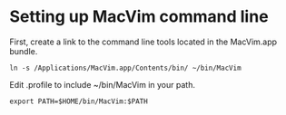 # Setting up MacVim command line

First, create a link to the command line tools located in the MacVim.app
bundle.

```
ln -s /Applications/MacVim.app/Contents/bin/ ~/bin/MacVim
```

Edit .profile to include ~/bin/MacVim in your path.

```
export PATH=$HOME/bin/MacVim:$PATH
```
